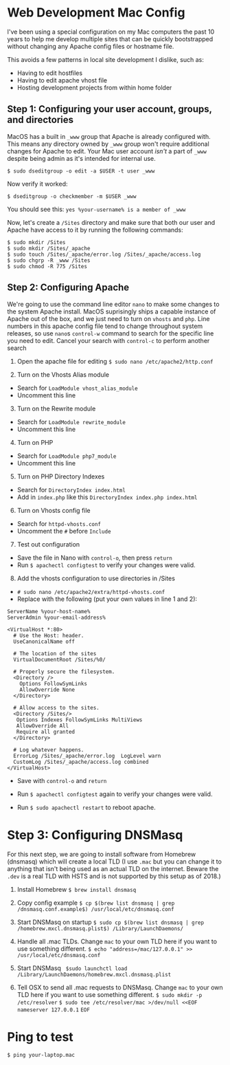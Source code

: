 # Web Development Mac Config
I've been using a special configuration on my Mac computers the past 10 years to help me develop multiple sites that can be quickly bootstrapped without changing any Apache config files or hostname file.

This avoids a few patterns in local site development I dislike, such as:
* Having to edit hostfiles
* Having to edit apache vhost file
* Hosting development projects from within home folder

## Step 1: Configuring your user account, groups, and directories

MacOS has a built in `_www` group that Apache is already configured with. This means any directory owned by `_www` group won't require additional changes for Apache to edit. Your Mac user account _isn't_ a part of `_www` despite being admin as it's intended for internal use.

`$ sudo dseditgroup -o edit -a $USER -t user _www`

Now verify it worked:

`$ dseditgroup -o checkmember -m $USER _www`

You should see this:
`yes %your-username% is a member of _www`

Now, let's create a `/Sites` directory and make sure that both our user and Apache have access to it by running the following commands:

```
$ sudo mkdir /Sites
$ sudo mkdir /Sites/_apache
$ sudo touch /Sites/_apache/error.log /Sites/_apache/access.log
$ sudo chgrp -R _www /Sites
$ sudo chmod -R 775 /Sites
```

## Step 2: Configuring Apache

We're going to use the command line editor `nano` to make some changes to the system Apache install. MacOS suprisingly ships a capable instance of Apache out of the box, and we just need to turn on `vhosts` and `php`. Line numbers in this apache config file tend to change throughout system releases, so use `nano`s `control-w` command to search for the specific line you need to edit. Cancel your search with `control-c` to perform another search

1) Open the apache file for editing
`$ sudo nano /etc/apache2/http.conf`

2) Turn on the Vhosts Alias module
* Search for `LoadModule vhost_alias_module`
* Uncomment this line

3) Turn on the Rewrite module
* Search for `LoadModule rewrite_module`
* Uncomment this line

4) Turn on PHP
* Search for `LoadModule php7_module`
* Uncomment this line

5) Turn on PHP Directory Indexes
* Search for `DirectoryIndex index.html`
* Add in `index.php` like this `DirectoryIndex index.php index.html`

6) Turn on Vhosts config file
* Search for `httpd-vhosts.conf` 
* Uncomment the `#` before `Include`

7) Test out configuration
* Save the file in Nano with `control-o`, then press `return`
* Run `$ apachectl configtest` to verify your changes were valid.

8) Add the vhosts configuration to use directories in /Sites
* `# sudo nano /etc/apache2/extra/httpd-vhosts.conf`
* Replace with the following (put your own values in line 1 and 2):

```
ServerName %your-host-name%
ServerAdmin %your-email-address%

<VirtualHost *:80>
  # Use the Host: header.  
  UseCanonicalName off

  # The location of the sites
  VirtualDocumentRoot /Sites/%0/
  
  # Properly secure the filesystem.  
  <Directory />
    Options FollowSymLinks    
    AllowOverride None
  </Directory>
  
  # Allow access to the sites.  
  <Directory /Sites/>
   Options Indexes FollowSymLinks MultiViews   
   AllowOverride All
   Require all granted  
  </Directory>

  # Log whatever happens.
  ErrorLog /Sites/_apache/error.log  LogLevel warn
  CustomLog /Sites/_apache/access.log combined
</VirtualHost>
```
* Save with `control-o` and `return`

* Run `$ apachectl configtest` again to verify your changes were valid.
* Run `$ sudo apachectl restart` to reboot apache.

# Step 3: Configuring DNSMasq

For this next step, we are going to install software from Homebrew (dnsmasq) which will create a local TLD (I use `.mac` but you can change it to anything that isn't being used as an actual TLD on the internet. Beware the `.dev` is a real TLD with HSTS and is not supported by this setup as of 2018.)

1) Install Homebrew
`$ brew install dnsmasq`

2) Copy config example
`$ cp $(brew list dnsmasq | grep /dnsmasq.conf.example$) /usr/local/etc/dnsmasq.conf`

3) Start DNSMasq on startup
`$ sudo cp $(brew list dnsmasq | grep /homebrew.mxcl.dnsmasq.plist$) /Library/LaunchDaemons/`

4) Handle all .mac TLDs. Change `mac` to your own TLD here if you want to use something different.
`$ echo "address=/mac/127.0.0.1" >> /usr/local/etc/dnsmasq.conf`

5) Start DNSMasq
` $sudo launchctl load /Library/LaunchDaemons/homebrew.mxcl.dnsmasq.plist`

6) Tell OSX to send all .mac requests to DNSMasq. Change `mac` to your own TLD here if you want to use something different.
`$ sudo mkdir -p /etc/resolver`
`$ sudo tee /etc/resolver/mac >/dev/null <<EOF`
`nameserver 127.0.0.1`
`EOF`

# Ping to test
`$ ping your-laptop.mac`

